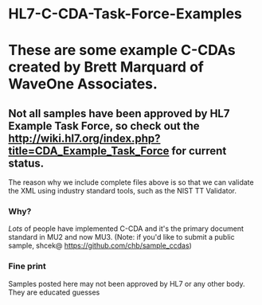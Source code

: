 # HL7-C-CDA-Task-Force-Examples
# These are some example C-CDAs created by Brett Marquard of WaveOne Associates.

## Not all samples have been approved by HL7 Example Task Force, so check out the http://wiki.hl7.org/index.php?title=CDA_Example_Task_Force for current status. 

The reason why we include complete files above is so that we can validate the XML using industry standard tools, such as the NIST TT Validator. 

### Why?
*Lots* of people have implemented C-CDA and it's the primary document standard in MU2 and now MU3.
(Note: if you'd like to submit a public sample, shcek@ https://github.com/chb/sample_ccdas)

### Fine print
Samples posted here may not been approved by HL7 or any other body. They are educated guesses
